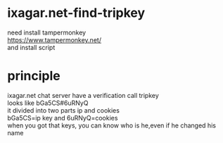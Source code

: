 # ixagar.net-find-tripkey
need install tampermonkey  
https://www.tampermonkey.net/  
and install script  
# principle
ixagar.net chat server have a verification call tripkey  
looks like bGa5CS#6uRNyQ  
it divided into two parts ip and cookies  
bGa5CS=ip key and 6uRNyQ=cookies  
when you got that keys, you can know who is he,even if he changed his name  
